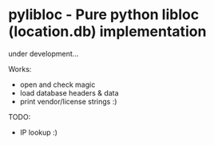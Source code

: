 # pylibloc - Pure python libloc (location.db) implementation

under development...

Works:
- open and check magic
- load database headers & data
- print vendor/license strings :)

TODO:
- IP lookup :)
